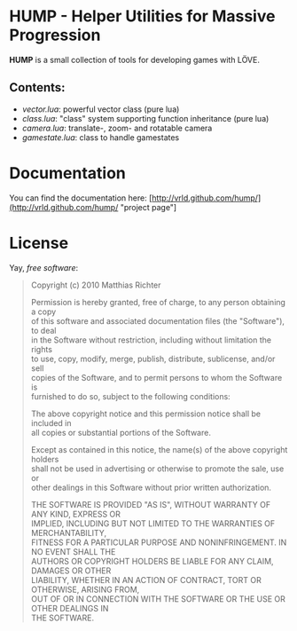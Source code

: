 HUMP - Helper Utilities for Massive Progression
===============================================

__HUMP__ is a small collection of tools for developing games with L&Ouml;VE.

Contents:
------------

*   *vector.lua*: powerful vector class (pure lua)
*   *class.lua*: "class" system supporting function inheritance (pure lua)
*   *camera.lua*: translate-, zoom- and rotatable camera
*   *gamestate.lua*: class to handle gamestates

Documentation
=============

You can find the documentation here: [http://vrld.github.com/hump/](http://vrld.github.com/hump/ "project page"]


License
=======
Yay, *free software*:

> Copyright (c) 2010 Matthias Richter  
>  
> Permission is hereby granted, free of charge, to any person obtaining a copy  
> of this software and associated documentation files (the "Software"), to deal  
> in the Software without restriction, including without limitation the rights  
> to use, copy, modify, merge, publish, distribute, sublicense, and/or sell  
> copies of the Software, and to permit persons to whom the Software is  
> furnished to do so, subject to the following conditions:  
>  
> The above copyright notice and this permission notice shall be included in  
> all copies or substantial portions of the Software.  
>  
> Except as contained in this notice, the name(s) of the above copyright holders  
> shall not be used in advertising or otherwise to promote the sale, use or  
> other dealings in this Software without prior written authorization.  
>  
> THE SOFTWARE IS PROVIDED "AS IS", WITHOUT WARRANTY OF ANY KIND, EXPRESS OR  
> IMPLIED, INCLUDING BUT NOT LIMITED TO THE WARRANTIES OF MERCHANTABILITY,  
> FITNESS FOR A PARTICULAR PURPOSE AND NONINFRINGEMENT. IN NO EVENT SHALL THE  
> AUTHORS OR COPYRIGHT HOLDERS BE LIABLE FOR ANY CLAIM, DAMAGES OR OTHER  
> LIABILITY, WHETHER IN AN ACTION OF CONTRACT, TORT OR OTHERWISE, ARISING FROM,  
> OUT OF OR IN CONNECTION WITH THE SOFTWARE OR THE USE OR OTHER DEALINGS IN  
> THE SOFTWARE.  
